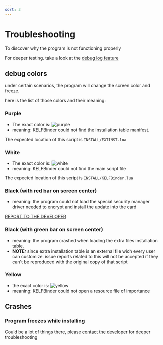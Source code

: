 ```yaml
---
sort: 3
---
```


# Troubleshooting
To discover why the program is not functioning properly

For deeper testing. take a look at the [debug log feature](./option_files.md#txtlogopt)

## debug colors
under certain scenarios, the program will change the screen color and freeze.

here is the list of those colors and their meaning:

### Purple
- The exact color is: ![purple](https://img.shields.io/badge/%20-%20-800080?style=for-the-badge)
- meaning: KELFBinder could not find the installation table manifest.

The expected location of this script is `INSTALL/EXTINST.lua`

### White
- The exact color is: ![white](https://img.shields.io/badge/%20%20%20-FFFFFF?style=for-the-badge)
- meaning: KELFBinder could not find the main script file

The expected location of this script is `INSTALL/KELFBinder.lua`

### Black (with red bar on screen center)
- meaning: the program could not load the special security manager driver needed to encrypt and install the update into the card


<a href="https://github.com/israpps/KELFBinder/issues" class="link-mktg arrow-target-mktg link-emphasis-mktg text-semibold f3-mktg">REPORT TO THE DEVELOPER</a>


### Black (with green bar on screen center)
- meaning: the program crashed when loading the extra files installation table.
- __NOTE:__ since extra installation table is an external file wich every user can customize. issue reports related to this will not be accepted if they can't be reproduced with the original copy of that script

### Yellow
- the exact color is: ![yellow](https://img.shields.io/badge/%20%20%20%20%20%20-%20%20%20%20%20-ffff00?style=for-the-badge)
- meaning: KELFBinder could not open a resource file of importance

## Crashes

### Program freezes while installing
Could be a lot of things there, please [contact the developer](https://github.com/israpps/KELFBinder/issues) for deeper troubleshooting
